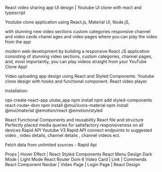React video sharing app UI design | Youtube UI clone with react and typescript

Youtube clone application  using React.js, Material UI, Node.jS, 

with stunning new video sections custom categories responsive channel and video cards chanel ages and video pages where you can play the video from the app 

modern web development by building a responsive React JS application consisting of stunning video sections, custom categories, channel pages, and, most importantly, you can play videos straight from your YouTube Clone App!

Video uploading app design using React and Styled Components. Youtube clone design with hooks and functional component. React video player.

Installation: 

npx create-react-app utube_app
npm install
npm add styled-components react-router-dom
npm install @mui/icons-material
npm install @mui/material @emotion/react @emotion/styled

React Functional Components and reusability
React file and structure
Perfectly placed media queries for satisfactory responsiveness on all devices 
Rapid API
Youtube V3 Rapid API
connect endpoints to 
    suggested video , video details, channel details , channel videos  ect.

Fetch data from unlimited sources - Rapid Api


Props | Hover Effect | React Styled Components
React Menu Design
Dark Mode | Light Mode
React Router Dom 6
Video Card | Link | Commends React Component
Navbar | Video Page | Login Page | React Design

